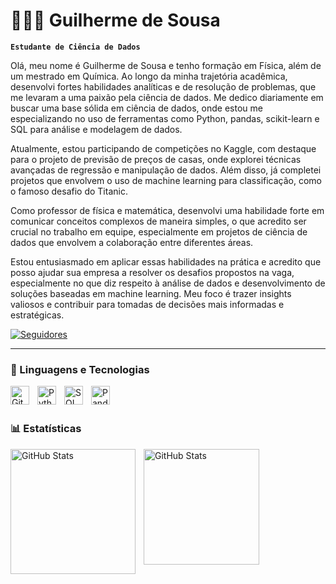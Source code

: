 # 👩🏻‍💻 Guilherme de Sousa

**`Estudante de Ciência de Dados`**

Olá, meu nome é Guilherme de Sousa e tenho formação em Física, além de um mestrado em Química. Ao longo da minha trajetória acadêmica, desenvolvi fortes habilidades analíticas e de resolução de problemas, que me levaram a uma paixão pela ciência de dados. Me dedico diariamente em buscar uma base sólida em ciência de dados, onde estou me especializando no uso de ferramentas como Python, pandas, scikit-learn e SQL para análise e modelagem de dados.

Atualmente, estou participando de competições no Kaggle, com destaque para o projeto de previsão de preços de casas, onde explorei técnicas avançadas de regressão e manipulação de dados. Além disso, já completei projetos que envolvem o uso de machine learning para classificação, como o famoso desafio do Titanic.

Como professor de física e matemática, desenvolvi uma habilidade forte em comunicar conceitos complexos de maneira simples, o que acredito ser crucial no trabalho em equipe, especialmente em projetos de ciência de dados que envolvem a colaboração entre diferentes áreas.

Estou entusiasmado em aplicar essas habilidades na prática e acredito que posso ajudar sua empresa a resolver os desafios propostos na vaga, especialmente no que diz respeito à análise de dados e desenvolvimento de soluções baseadas em machine learning. Meu foco é trazer insights valiosos e contribuir para tomadas de decisões mais informadas e estratégicas.

<p align="left">
    <a href="https://github.com/GuilhermeSousaF">
        <img 
            alt="Seguidores" 
            title="Me siga no GitHub" 
            src="https://custom-icon-badges.demolab.com/github/followers/GuilhermeSousaF?color=236ad3&labelColor=1155ba&style=for-the-badge&logo=github&label=Seguidores&logoColor=white"
        />
    </a>
</p>

---

### 🤖 Linguagens e Tecnologias



<img 
    align="left" 
    alt="Git" 
    title="Git"
    width="30px" 
    style="padding-right: 10px;" 
    src="https://cdn.jsdelivr.net/gh/devicons/devicon@latest/icons/git/git-original.svg" 
/>
<img 
    align="left" 
    alt="Python" 
    title="Python"
    width="30px" 
    style="padding-right: 10px;" 
    src="https://cdn.jsdelivr.net/gh/devicons/devicon@latest/icons/python/python-original.svg" 
/>
<img 
    align="left" 
    alt="SQL" 
    title="SQL"
    width="30px" 
    style="padding-right: 10px;" 
    src="https://cdn.jsdelivr.net/gh/devicons/devicon@latest/icons/postgresql/postgresql-original.svg" 
/>
<img 
    align="left" 
    alt="Pandas" 
    title="Pandas"
    width="30px" 
    style="padding-right: 10px;" 
    src="https://cdn.jsdelivr.net/gh/devicons/devicon@latest/icons/pandas/pandas-original-wordmark.svg"
/>

<br/>
<br/>

### 📊 Estatísticas

<p>
  <img 
    align="left" 
    alt="GitHub Stats" 
    height="200" 
    style="padding-right: 10px;" 
    src="https://github-readme-stats.vercel.app/api?username=GuilhermeSousaF&show_icons=true&theme=tokyonight&include_all_commits=true&locale=pt-br" 
  />

<img 
      align="left" 
      alt="GitHub Stats" 
      height="185" 
      src="https://github-readme-stats.vercel.app/api/top-langs/?username=GuilhermeSousaF&theme=tokyonight&layout=compact&custom_title=Tecnologias&langs_count=9" 
  />

</p>
